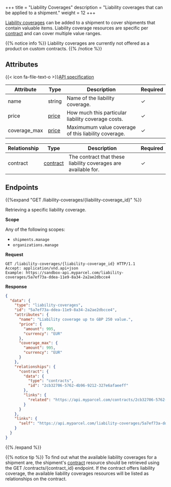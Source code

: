 +++
title = "Liability Coverages"
description = "Liability coverages that can be applied to a shipment."
weight = 12
+++

[Liability coverages](https://help.myparcel.com/support/solutions/articles/16000079653-can-i-insure-my-shipments-) can be added to a shipment to cover shipments that contain valuable items.
Liability coverage resources are specific per [contract](/api/resources/contracts) and can cover multiple value ranges. 

{{% notice info %}}
Liability coverages are currently not offered as a product on custom contracts.
{{% /notice %}}

## Attributes

{{< icon fa-file-text-o >}}[API specification](https://api-specification.myparcel.com/#tag/LiabilityCoverages)

Attribute           | Type                                          | Description                                           | Required
------------------- | --------------------------------------------- | ----------------------------------------------------- | ----------
name                | string                                        | Name of the liability coverage.                       | ✓
price               | [price](/api/resources/common-objects/prices) | How much this particular liability coverage costs.    | ✓
coverage_max        | [price](/api/resources/common-objects/prices) | Maximumum value coverage of this liability coverage.  | ✓

Relationship        | Type                                          | Description                                                       | Required
------------------- | --------------------------------------------- | ----------------------------------------------------------------- | ----------
contract            | [contract](/api/resources/contracts)          | The contract that these liability coverages are available for.    | ✓

## Endpoints

{{%expand "GET /liability-coverages/{liability-coverage_id}" %}}

Retrieving a specific liability coverage.

**Scope**

Any of the following scopes:

- `shipments.manage`
- `organizations.manage`

**Request**

```http
GET /liability-coverages/{liability-coverage_id} HTTP/1.1
Accept: application/vnd.api+json
Example: https://sandbox-api.myparcel.com/liability-coverages/5a7ef73a-ddea-11e9-8a34-2a2ae2dbcce4
```

**Response**

```json
{
  "data": {
    "type": "liability-coverages",
    "id": "5a7ef73a-ddea-11e9-8a34-2a2ae2dbcce4",
    "attributes": {
      "name": "Liability coverage up to GBP 250 value.",
      "price": {
        "amount": 995,
        "currency": "EUR"
      },
      "coverage_max": {
        "amount": 995,
        "currency": "EUR"
      }
    },
    "relationships": {
      "contract": {
        "data": {
          "type": "contracts",
          "id": "2cb32706-5762-4b96-9212-327e6afaeeff"
        },
        "links": {
          "related": "https://api.myparcel.com/contracts/2cb32706-5762-4b96-9212-327e6afaeeff"
        }
      }
    },
    "links": {
      "self": "https://api.myparcel.com/liability-coverages/5a7ef73a-ddea-11e9-8a34-2a2ae2dbcce4"
    }
  }
}
```

{{% /expand %}}

{{% notice tip %}}
To find out what the available liability coverages for a shipment are, the shipment's [contract](/api/resources/contract) resource should be retrieved
using the GET /contracts/{contract_id} endpoint. If the contract offers liability coverage, the available liability coverages resources will be listed as relationships on the contract.
